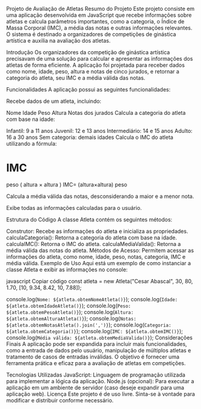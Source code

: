 Projeto de Avaliação de Atletas
Resumo do Projeto
Este projeto consiste em uma aplicação desenvolvida em JavaScript que recebe informações sobre atletas e calcula parâmetros importantes, como a categoria, o Índice de Massa Corporal (IMC), a média das notas e outras informações relevantes. O sistema é destinado a organizadores de competições de ginástica artística e auxilia na avaliação dos atletas.

Introdução
Os organizadores da competição de ginástica artística precisavam de uma solução para calcular e apresentar as informações dos atletas de forma eficiente. A aplicação foi projetada para receber dados como nome, idade, peso, altura e notas de cinco jurados, e retornar a categoria do atleta, seu IMC e a média válida das notas.

Funcionalidades
A aplicação possui as seguintes funcionalidades:

Recebe dados de um atleta, incluindo:

Nome
Idade
Peso
Altura
Notas dos jurados
Calcula a categoria do atleta com base na idade:

Infantil: 9 a 11 anos
Juvenil: 12 e 13 anos
Intermediário: 14 e 15 anos
Adulto: 16 a 30 anos
Sem categoria: demais idades
Calcula o IMC do atleta utilizando a fórmula:

IMC
=
peso
(
altura
×
altura
)
IMC= 
(altura×altura)
peso
​
 
Calcula a média válida das notas, desconsiderando a maior e a menor nota.

Exibe todas as informações calculadas para o usuário.

Estrutura do Código
A classe Atleta contém os seguintes métodos:

Construtor: Recebe as informações do atleta e inicializa as propriedades.
calculaCategoria(): Retorna a categoria do atleta com base na idade.
calculaIMC(): Retorna o IMC do atleta.
calculaMediaValida(): Retorna a média válida das notas do atleta.
Métodos de Acesso: Permitem acessar as informações do atleta, como nome, idade, peso, notas, categoria, IMC e média válida.
Exemplo de Uso
Aqui está um exemplo de como instanciar a classe Atleta e exibir as informações no console:

javascript
Copiar código
const atleta = new Atleta("Cesar Abascal", 30, 80, 1.70, [10, 9.34, 8.42, 10, 7.88]);

console.log(`Nome: ${atleta.obtemNomeAtleta()}`);
console.log(`Idade: ${atleta.obtemIdadeAtleta()}`);
console.log(`Peso: ${atleta.obtemPesoAtleta()}`);
console.log(`Altura: ${atleta.obtemAlturaAtleta()}`);
console.log(`Notas: ${atleta.obtemNotasAtleta().join(',')}`);
console.log(`Categoria: ${atleta.obtemCategoria()}`);
console.log(`IMC: ${atleta.obtemIMC()}`);
console.log(`Média válida: ${atleta.obtemMediaValida()}`);
Considerações Finais
A aplicação pode ser expandida para incluir mais funcionalidades, como a entrada de dados pelo usuário, manipulação de múltiplos atletas e tratamento de casos de entradas inválidas. O objetivo é fornecer uma ferramenta prática e eficaz para a avaliação de atletas em competições.

Tecnologias Utilizadas
JavaScript: Linguagem de programação utilizada para implementar a lógica da aplicação.
Node.js (opcional): Para executar a aplicação em um ambiente de servidor (caso deseje expandir para uma aplicação web).
Licença
Este projeto é de uso livre. Sinta-se à vontade para modificar e distribuir conforme necessário.

